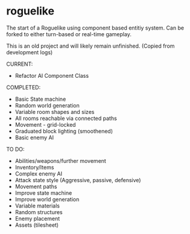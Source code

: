 # roguelike
The start of a Roguelike using component based entitiy system. 
Can be forked to either turn-based or real-time gameplay.

This is an old project and will likely remain unfinished.
(Copied from development logs)

CURRENT:

 - Refactor AI Component Class

COMPLETED:
 - Basic State machine
 - Random world generation
  - Variable room shapes and sizes
  - All rooms reachable via connected paths
 - Movement - grid-locked
 - Graduated block lighting (smoothened)
 - Basic enemy AI

TO DO:
 - Abilities/weapons/further movement
 - Inventory/Items
 - Complex enemy AI
  - Attack state style (Aggressive, passive, defensive)
  - Movement paths
 - Improve state machine
 - Improve world generation
  - Variable materials
  - Random structures
  - Enemy placement
 - Assets (tilesheet)
